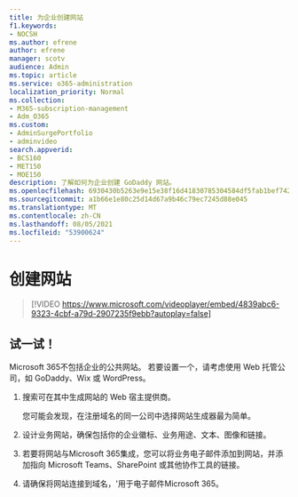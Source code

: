 ```yaml
---
title: 为企业创建网站
f1.keywords:
- NOCSH
ms.author: efrene
author: efrene
manager: scotv
audience: Admin
ms.topic: article
ms.service: o365-administration
localization_priority: Normal
ms.collection:
- M365-subscription-management
- Adm_O365
ms.custom:
- AdminSurgePortfolio
- adminvideo
search.appverid:
- BCS160
- MET150
- MOE150
description: 了解如何为企业创建 GoDaddy 网站。
ms.openlocfilehash: 6930430b5263e9e15e38f16d41830785304584df5fab1bef7421c651641f853b
ms.sourcegitcommit: a1b66e1e80c25d14d67a9b46c79ec7245d88e045
ms.translationtype: MT
ms.contentlocale: zh-CN
ms.lasthandoff: 08/05/2021
ms.locfileid: "53900624"
---
```

# <a name="create-a-website"></a>创建网站

> [!VIDEO https://www.microsoft.com/videoplayer/embed/4839abc6-9323-4cbf-a79d-2907235f9ebb?autoplay=false]

## <a name="try-it"></a>试一试！

Microsoft 365不包括企业的公共网站。 若要设置一个，请考虑使用 Web 托管公司，如 GoDaddy、Wix 或 WordPress。

1. 搜索可在其中生成网站的 Web 宿主提供商。

     您可能会发现，在注册域名的同一公司中选择网站生成器最为简单。
1. 设计业务网站，确保包括你的企业徽标、业务用途、文本、图像和链接。
1. 若要将网站与Microsoft 365集成，您可以将业务电子邮件添加到网站，并添加指向 Microsoft Teams、SharePoint 或其他协作工具的链接。
1. 请确保将网站连接到域名，&#39;用于电子邮件Microsoft 365。